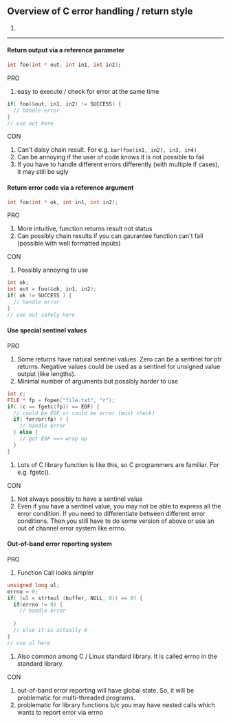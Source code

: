 ## Overview of C error handling / return style

1. 

---

#### Return output via a reference parameter

```c
int foo(int * out, int in1, int in2);
```

PRO

  1. easy to execute / check for error at the same time

  ```c
  if( foo(&out, in1, in2) != SUCCESS) {
    // handle error
  }
  // use out here
  ```

CON

  1. Can't daisy chain result. For e.g. `bar(foo(in1, in2), in3, in4)`
  1. Can be annoying if the user of code knows it is not possible to fail
  1. If you have to handle different errors differently (with multiple if cases), it may still be ugly

#### Return error code via a reference argument

```c
int foo(int * ok, int in1, int in2);
```

PRO

  1. More intuitive, function returns result not status
  1. Can possibly chain results if you can gaurantee function can't fail (possible with well formatted inputs)

CON

  1. Possibly annoying to use
  
  ```c
  int ok;
  int out = foo(&ok, in1, in2);
  if( ok != SUCCESS ) {
    // handle error
  }
  // use out safely here
  ```
    
#### Use special sentinel values

PRO
  1. Some returns have natural sentinel values. Zero can be a sentinel for ptr returns. Negative values could be used as a sentinel for unsigned value output (like lengths).
  1. Minimal number of arguments but possibly harder to use
  
  ```c
  int c;
  FILE * fp = fopen("file.txt", "r");
  if( (c == fgetc(fp)) == EOF) {
    // could be EOF or could be error (must check)
    if( ferror(fp) ) {
      // handle error
    } else {
      // got EOF ==> wrap up 
    }
  }
  ```
  
  1. Lots of C library function is like this, so C programmers are familiar. For e.g. fgetc().
  
CON

  1. Not always possibly to have a sentinel value
  1. Even if you have a sentinel value, you may not be able to express all the error condition. 
    If you need to differentiate between different error conditions. Then you still have to do some version of above or use an out of channel error system like errno.
    
#### Out-of-band error reporting system

PRO

  1. Function Call looks simpler
  
  ```c
  unsigned long ul; 
  errno = 0;
  if( (ul = strtoul (buffer, NULL, 0)) == 0) {
    if(errno != 0) {
      // handle error
      
    }
    // else it is actually 0
  }
  // use ul here
  ```
  
  1. Also common among C / Linux standard library. It is called errno in the standard library.
  
CON

  1. out-of-band error reporting will have global state. So, it will be problematic for multi-threaded programs.
  1. problematic for library functions b/c you may have nested calls which wants to report error via errno
  

